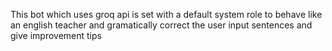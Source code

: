 
This bot which uses groq api is set with a default system role to behave like an english teacher and gramatically correct the user input sentences and give improvement tips
